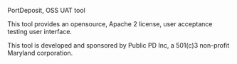 PortDeposit, OSS UAT tool

This tool provides an opensource, Apache 2 license, user acceptance testing user interface.

This tool is developed and sponsored by Public PD Inc, a 501(c)3 non-profit Maryland corporation.
